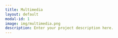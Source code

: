 ```yaml
---
title: Multimedia
layout: default
modal-id: 1
image: img/multimedia.png
description: Enter your project description here.
---
```

